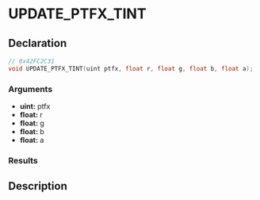 # UPDATE_PTFX_TINT

## Declaration
```cpp
// 0x42FC2C31
void UPDATE_PTFX_TINT(uint ptfx, float r, float g, float b, float a);
```

### Arguments
- **uint:** ptfx
- **float:** r
- **float:** g
- **float:** b
- **float:** a

### Results

## Description
